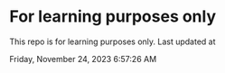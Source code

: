# For learning purposes only
This repo is for learning purposes only.
Last updated at

Friday, November 24, 2023 6:57:26 AM


